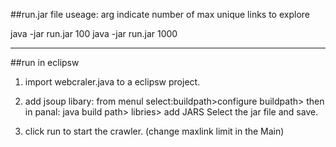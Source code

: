 
##run.jar file 
useage: arg indicate number of max unique links to explore

java -jar run.jar 100
java -jar run.jar 1000


**********************************************

##run in eclipsw
1. import webcraler.java to a eclipsw project.
2. add jsoup libary: 
	 from menul select:buildpath>configure buildpath>
	 	then in panal: java build path> libries> add JARS
	 		Select the jar file and save.

3. click run to start the crawler. (change maxlink limit in the Main)



